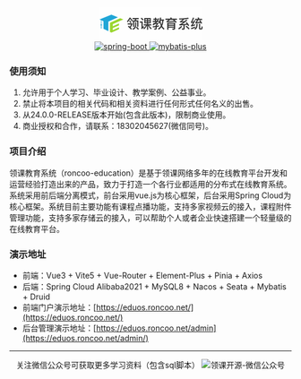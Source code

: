 <div style="text-align:center">
    <img src="images/logo.jpg" alt="领课教育系统-开源版"/>
    <div>    
        <a href="http://spring.io/projects/spring-boot">
            <img src="https://img.shields.io/badge/spring--boot-2.6.3-blue.svg" alt="spring-boot">
        </a>
        <a href="https://spring.io/projects/spring-cloud-alibaba">
            <img src="https://img.shields.io/badge/spring--cloud--alibaba-2021.0.1.0-blue.svg" alt="mybatis-plus">
        </a> 
    </div>
</div>

### 使用须知

1. 允许用于个人学习、毕业设计、教学案例、公益事业。
2. 禁止将本项目的相关代码和相关资料进行任何形式任何名义的出售。
3. 从24.0.0-RELEASE版本开始(包含此版本)，限制商业使用。
4. 商业授权和合作，请联系：18302045627(微信同号)。

### 项目介绍

领课教育系统（roncoo-education）是基于领课网络多年的在线教育平台开发和运营经验打造出来的产品，致力于打造一个各行业都适用的分布式在线教育系统。系统采用前后端分离模式，前台采用vue.js为核心框架，后台采用Spring
Cloud为核心框架。系统目前主要功能有课程点播功能，支持多家视频云的接入，课程附件管理功能，支持多家存储云的接入，可以帮助个人或者企业快速搭建一个轻量级的在线教育平台。

### 演示地址

* 前端：Vue3 + Vite5 + Vue-Router + Element-Plus + Pinia + Axios
* 后端：Spring Cloud Alibaba2021 + MySQL8 + Nacos + Seata + Mybatis + Druid
* 前端门户演示地址：[https://eduos.roncoo.net/](https://eduos.roncoo.net/)
* 后台管理演示地址：[https://eduos.roncoo.net/admin](https://eduos.roncoo.net/admin/)

---

<div style="text-align:center">
<span>关注微信公众号可获取更多学习资料（包含sql脚本）</span>
<img src="images/gzh.png" alt="领课开源-微信公众号" width="600"/>
</div>